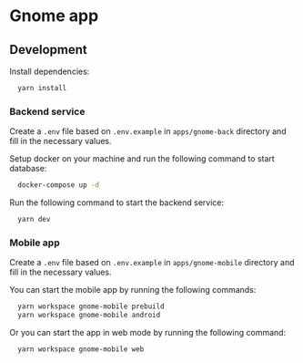 # Gnome app

## Development

Install dependencies:
```bash
  yarn install
```

### Backend service

Create a `.env` file based on `.env.example` in `apps/gnome-back` directory and fill in the necessary values.

Setup docker on your machine and run the following command to start database:
```bash 
  docker-compose up -d
```

Run the following command to start the backend service:
```bash
  yarn dev
```

### Mobile app

Create a `.env` file based on `.env.example` in `apps/gnome-mobile` directory and fill in the necessary values.

You can start the mobile app by running the following commands:
```bash
  yarn workspace gnome-mobile prebuild
  yarn workspace gnome-mobile android
```

Or you can start the app in web mode by running the following command:
```bash
  yarn workspace gnome-mobile web
```

